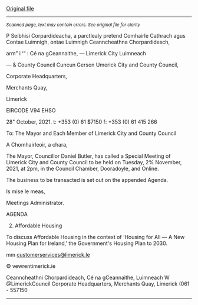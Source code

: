 [Original file](https://www.limerick.ie/sites/default/files/media/documents/2021-10/00-agenda-special-meeting-02.11.2021.pdf)

---
*<small>Scanned page, text may contain errors. See original file for clarity</small>*  

P Seibhisi Corpardideacha,
a parctlealy pretend Comhairle Cathrach agus Contae Luimnigh,
ontae Luimnigh Ceanncheathna Chorpardidesch,

arm” i ‘“ : Cé na gCeannaithe,
— Limerick City Luimneach

— & County Council Cuncun Gerson
Umerick City and County Council,

Corporate Headquarters,

Merchants Quay,

Limerick

EIRCODE V94 EHSO

28" October, 2021. t: +353 (0) 61 $7150
f: +353 (0) 61 415 266

To: The Mayor and Each Member of Limerick City and County Council

A Chomhairleoir, a chara,

The Mayor, Councillor Daniel Butler, has called a Special Meeting of Limerick City and County
Council to be held on Tuesday, 2% November, 2021, at 2pm, in the Council Chamber,
Dooradoyle, and Online.

The business to be transacted is set out on the appended Agenda.

Is mise le meas,

Meetings Administrator.

AGENDA

2. Affordable Housing

To discuss Affordable Housing in the context of ‘Housing for All — A New Housing Plan
for Ireland,’ the Government's Housing Plan to 2030.

mm customerservices@limerick.le

© vewrentimerick.ie

Ceanncheathni Chorpardideach, Cé na gCeannaithe, Luimneach W @LimerickCouncil
Corporate Headquarters, Merchants Quay, Limerick (061 - 557150


---
